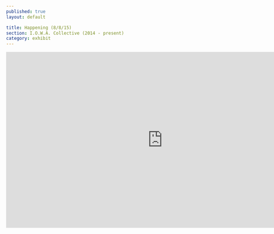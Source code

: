 ```yaml
---
published: true
layout: default

title: Happening (8/8/15)
section: I.O.W.A. Collective (2014 - present)
category: exhibit
---
```


<iframe width="853" height="480" src="https://www.youtube-nocookie.com/embed/T41FrRS3SjI?rel=0&amp;vq=hd720&amp;showinfo=0" frameborder="0" allowfullscreen></iframe>
